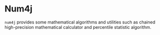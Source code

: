 # Num4j

`num4j` provides some mathematical algorithms and utilities such as chained high-precision mathematical calculator and percentile statistic algorithm.